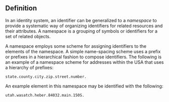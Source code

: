## Definition
In an identity system, an identifier can be generalized to a _namespace_ to provide a systematic way of organizing identifiers for related resources and their attributes. A namespace is a grouping of symbols or identifiers for a set of related objects. 

A namespace employs some scheme for assigning identifiers to the elements of the namespace. A simple name-spacing scheme uses a prefix or prefixes in a hierarchical fashion to compose identifiers. The following is an example of a namespace scheme for addresses within the USA that uses a hierarchy of prefixes:

```
state.county.city.zip.street.number.
```

An example element in this namespace may be identified with the following:

```
utah.wasatch.heber.84032.main.150S.
```

